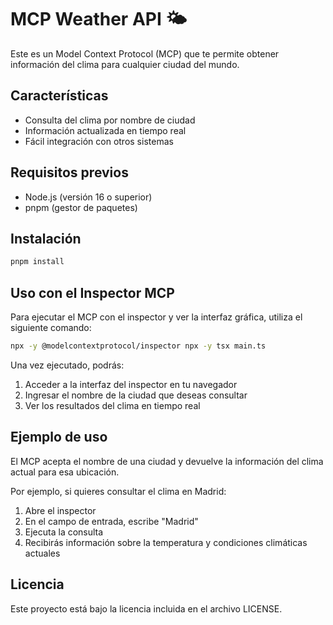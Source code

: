 # MCP Weather API 🌤️

Este es un Model Context Protocol (MCP) que te permite obtener información del clima para cualquier ciudad del mundo.

## Características

- Consulta del clima por nombre de ciudad
- Información actualizada en tiempo real
- Fácil integración con otros sistemas

## Requisitos previos

- Node.js (versión 16 o superior)
- pnpm (gestor de paquetes)

## Instalación

```bash
pnpm install
```

## Uso con el Inspector MCP

Para ejecutar el MCP con el inspector y ver la interfaz gráfica, utiliza el siguiente comando:

```bash
npx -y @modelcontextprotocol/inspector npx -y tsx main.ts
```

Una vez ejecutado, podrás:

1. Acceder a la interfaz del inspector en tu navegador
2. Ingresar el nombre de la ciudad que deseas consultar
3. Ver los resultados del clima en tiempo real

## Ejemplo de uso

El MCP acepta el nombre de una ciudad y devuelve la información del clima actual para esa ubicación.

Por ejemplo, si quieres consultar el clima en Madrid:

1. Abre el inspector
2. En el campo de entrada, escribe "Madrid"
3. Ejecuta la consulta
4. Recibirás información sobre la temperatura y condiciones climáticas actuales

## Licencia

Este proyecto está bajo la licencia incluida en el archivo LICENSE.
